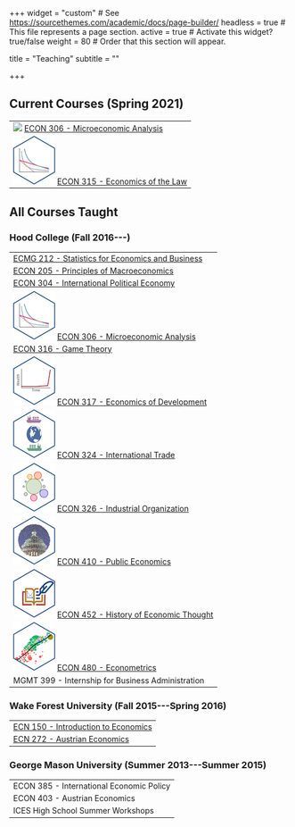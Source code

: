 +++
widget = "custom"  # See https://sourcethemes.com/academic/docs/page-builder/
headless = true  # This file represents a page section.
active = true  # Activate this widget? true/false
weight = 80  # Order that this section will appear.

title = "Teaching"
subtitle = ""

+++

## Current Courses (Spring 2021)

|     |
|:----|
| ![](https://nostalgic-mcnulty-931307.netlify.app/img/micro_hex.png) [ECON 306 - Microeconomic Analysis](http://microS21.classes.ryansafner.com) |
| ![](../../static/img/micro_hex.png) [ECON 315 - Economics of the Law](http://lawS21.classes.ryansafner.com) |

## All Courses Taught

### Hood College (Fall 2016---)

|     |
|:----|
| [ECMG 212 - Statistics for Economics and Business](courses/ECMG212) |
| [ECON 205 - Principles of Macroeconomics](courses/ECON205) |
| [ECON 304 - International Political Economy](courses/ECON304) |
| ![](../../static/img/micro_hex.png) [ECON 306 - Microeconomic Analysis](http://microF20.classes.ryansafner.com) |
| [ECON 316 - Game Theory](courses/ECON316) |
| ![](../../static/img/dev_hex.png) [ECON 317 - Economics of Development](https://devf19.classes.ryansafner.com) |
| ![](../../static/img/trade_hex.png) [ECON 324 - International Trade](http://tradeF20.classes.ryansafner.com) |
| ![](../../static/img/io_hex.png) [ECON 326 - Industrial Organization](https://ios20.classes.ryansafner.com) |
| ![](../../static/img/public_hex.png) [ECON 410 - Public Economics](https://publics20.classes.ryansafner.com) |
| ![](../../static/img/thought_hex.png) [ECON 452 - History of Economic Thought](http://thoughtF20.classes.ryansafner.com) |
| ![](../../static/img/metrics_hex.png) [ECON 480 - Econometrics](http://metricsF20.classes.ryansafner.com) |
| MGMT 399 - Internship for Business Administration |

### Wake Forest University (Fall 2015---Spring 2016)

|     |
|:----|
| [ECN 150 - Introduction to Economics](https://www.dropbox.com/s/w03rizmeov387tb/ECN_150C_Syllabus_Safner.pdf?dl=0) |
| [ECN 272 - Austrian Economics](https://www.dropbox.com/s/f1ddw84rggv7zod/Austrian_Economics_Syllabus.pdf?dl=0) |

### George Mason University (Summer 2013---Summer 2015)

|     |
|:----|
| ECON 385 - International Economic Policy |
| ECON 403 - Austrian Economics |
| ICES High School Summer Workshops |

